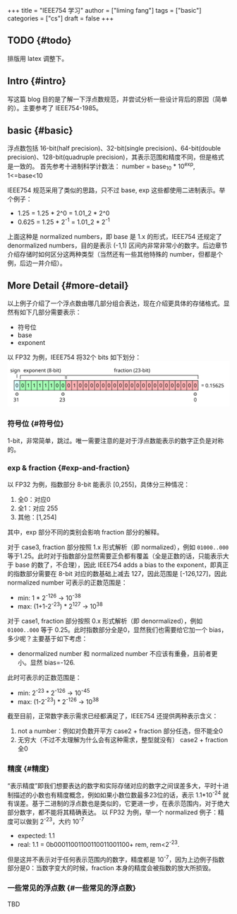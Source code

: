 +++
title = "IEEE754 学习"
author = ["liming fang"]
tags = ["basic"]
categories = ["cs"]
draft = false
+++

## TODO {#todo}

排版用 latex 调整下。


## Intro {#intro}

写这篇 blog 目的是了解一下浮点数规范，并尝试分析一些设计背后的原因（简单的）。主要参考了 IEEE754-1985。


## basic {#basic}

浮点数包括 16-bit(half precision)、32-bit(single precision)、64-bit(double precision)、128-bit(quadruple precision)，其表示范围和精度不同，但是格式是一致的。
首先参考十进制科学计数法：
number = base<sub>10</sub> \* 10<sup>exp</sup>, 1&lt;=base&lt;10

IEEE754 规范采用了类似的思路，只不过 base, exp 这些都使用二进制表示。举个例子：

-   1.25 = 1.25 \* 2^0 = 1.01_2 \* 2^0
-   0.625 = 1.25 \* 2<sup>-1</sup> = 1.01_2 \* 2<sup>-1</sup>

上面这种是 normalized numbers，即 base 是 1.x 的形式，IEEE754 还规定了 denormalized numbers，目的是表示 (-1,1) 区间内非常非常小的数字。后边章节介绍存储时如何区分这两种类型（当然还有一些其他特殊的 number，但都是个例，后边一并介绍）。


## More Detail {#more-detail}

以上例子介绍了一个浮点数由哪几部分组合表达，现在介绍更具体的存储格式。显然有如下几部分需要表示：

-   符号位
-   base
-   exponent

以 FP32 为例，IEEE754 将32个 bits 如下划分：
![](./IEEE_754_Single_Floating_Point_Format.png)


### 符号位 {#符号位}

1-bit，非常简单，跳过。唯一需要注意的是对于浮点数能表示的数字正负是对称的。


### exp &amp; fraction {#exp-and-fraction}

以 FP32 为例，指数部分 8-bit 能表示 [0,255]，具体分三种情况：

1.  全0：对应0
2.  全1：对应 255
3.  其他：[1,254]

其中，exp 部分不同的类别会影响 fraction 部分的解释。

对于 case3, fraction 部分按照 1.x 形式解析（即 normalized），例如 `01000..000` 等于1.25。此时对于指数部分显然需要正负都有覆盖（全是正数的话，只能表示大于 base 的数了，不合理），因此 IEEE754 adds a bias to the exponent，即真正的指数部分需要在 8-bit 对应的数基础上减去 127，因此范围是 [-126,127]，因此 normalized number 可表示的正数范围是：

-   min: 1 \* 2<sup>-126</sup> -&gt; 10<sup>-38</sup>
-   max: (1+1-2<sup>-23</sup>) \* 2<sup>127</sup> -&gt; 10<sup>38</sup>

对于 case1, fraction 部分按照 0.x 形式解析（即 denormalized），例如 `01000..000` 等于 0.25。此时指数部分全是0，显然我们也需要给它加一个 bias，多少呢？主要基于如下考虑：

-   denormalized number 和 normalized number 不应该有重叠，且前者更小。显然 bias=-126.

此时可表示的正数范围是：

-   min: 2<sup>-23</sup> \* 2<sup>-126</sup> -&gt; 10<sup>-45</sup>
-   max: (1-2<sup>-23</sup>) \* 2<sup>-126</sup> -&gt; 10<sup>38</sup>

截至目前，正常数字表示需求已经都满足了，IEEE754 还提供两种表示含义：

1.  not a number：例如对负数开平方
    case2 + fraction 部分任选，但不能全0
2.  无穷大（不过不太理解为什么会有这种需求，整型就没有）
    case2 + fraction 全0


### 精度 {#精度}

“表示精度”即我们想要表达的数字和实际存储对应的数字之间误差多大，平时十进制描述的小数也有精度概念，例如如果小数位数最多23位的话，表示 1.1\*10<sup>-24</sup> 就有误差。基于二进制的浮点数也是类似的，它更进一步，在表示范围内，对于绝大部分数字，都不能将其精确表达。
以 FP32 为例，举一个 normalized 例子：精度可以做到 2<sup>-23</sup>，大约 10<sup>-7</sup>

-   expected: 1.1
-   real: 1.1 = 0b00011001100110011001100+ rem, rem&lt;2<sup>-23</sup>.

但是这并不表示对于任何表示范围内的数字，精度都是 10<sup>-7</sup>，因为上边例子指数部分是0：当数字变大的时候，fraction 本身的精度会被指数的放大所损毁。


### 一些常见的浮点数 {#一些常见的浮点数}

TBD
